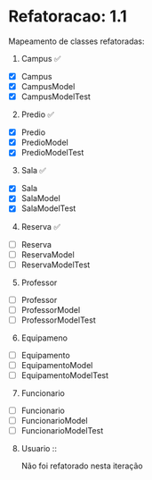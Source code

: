 # Refatoracao: 1.1

Mapeamento de classes refatoradas:

1. Campus :white_check_mark:

-[x] Campus
-[x] CampusModel
-[x] CampusModelTest

2. Predio :white_check_mark:

-[x] Predio
-[x] PredioModel
-[x] PredioModelTest

3. Sala :white_check_mark:

-[x] Sala
-[x] SalaModel
-[x] SalaModelTest

4. Reserva :white_check_mark:

-[ ] Reserva
-[ ] ReservaModel
-[ ] ReservaModelTest

5. Professor

-[ ] Professor
-[ ] ProfessorModel
-[ ] ProfessorModelTest

6. Equipameno

-[ ] Equipamento
-[ ] EquipamentoModel
-[ ] EquipamentoModelTest

7. Funcionario

-[ ] Funcionario
-[ ] FuncionarioModel
-[ ] FuncionarioModelTest

8. Usuario ::

   Não foi refatorado nesta iteração
